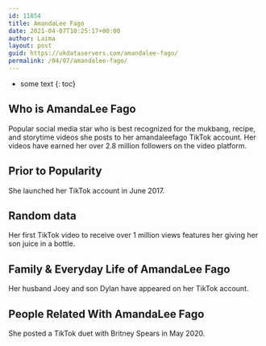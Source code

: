 ```yaml
---
id: 11854
title: AmandaLee Fago
date: 2021-04-07T10:25:17+00:00
author: Laima
layout: post
guid: https://ukdataservers.com/amandalee-fago/
permalink: /04/07/amandalee-fago/
---
```


* some text
{: toc}


## Who is AmandaLee Fago
                  
                  
                  
Popular social media star who is best recognized for the mukbang, recipe, and storytime videos she posts to her amandaleefago TikTok account. Her videos have earned her over 2.8 million followers on the video platform. 
                  
              
            
              
            
                
                
                
## Prior to Popularity
                  
                  
                  
She launched her TikTok account in June 2017.
                  
              
            
              
            
                
                
                
## Random data
                  
                  
                  
Her first TikTok video to receive over 1 million views features her giving her son juice in a bottle. 
                  
              
            
              
            
                
                
                
## Family & Everyday Life of AmandaLee Fago
                  
                  
                  
Her husband Joey and son Dylan have appeared on her TikTok account.
                  
              
            
              
            
                
                
                
## People Related With AmandaLee Fago
                  
                  
                  
She posted a TikTok duet with Britney Spears in May 2020. 
                  
              
            
              
            
                
              
            
              
              
            
            
              
            
          
          
          